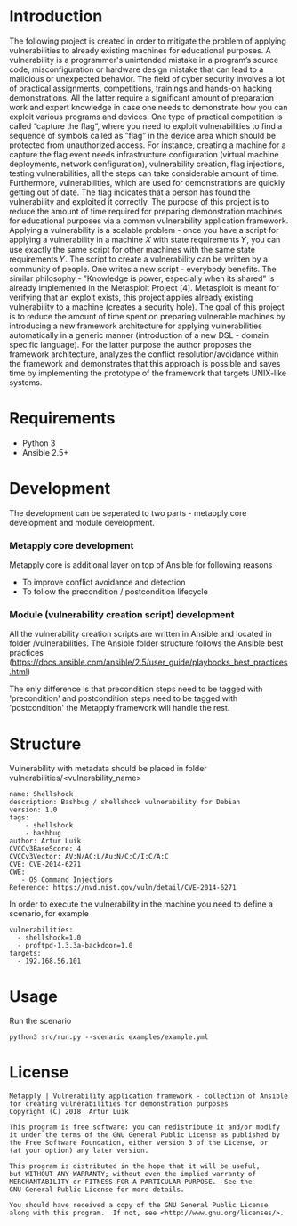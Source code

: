 # Introduction

The following project is created in order to mitigate the problem of applying vulnerabilities to already existing machines for educational purposes. A vulnerability is a programmer's unintended mistake in a program’s source code, misconfiguration or hardware design mistake that can lead to a malicious or unexpected behavior. The field of cyber security involves a lot of practical assignments, competitions, trainings and hands-on hacking demonstrations. All the latter require a significant amount of preparation work and expert knowledge in case one needs to demonstrate how you can exploit various programs and devices. One type of practical competition is called “capture the flag“, where you need to exploit vulnerabilities to find a sequence of symbols called as ”flag” in the device area which should be protected from unauthorized access. For instance, creating a machine for a capture the flag event needs infrastructure configuration (virtual machine deployments, network configuration), vulnerability creation, flag injections, testing vulnerabilities, all the steps can take considerable amount of time. Furthermore, vulnerabilities, which are used for demonstrations are quickly getting out of date. The flag indicates that a person has found the vulnerability and exploited it correctly.
The purpose of this project is to reduce the amount of time required for preparing demonstration machines for educational purposes via a common vulnerability application framework. Applying a vulnerability is a scalable problem - once you have a script for applying a vulnerability in a machine 𝑋 with state requirements 𝑌, you can use exactly the same script for other machines with the same state requirements 𝑌. The script to create a vulnerability can be written by a community of people. One writes a new script - everybody benefits. The similar philosophy - ”Knowledge is power, especially when its shared” is already implemented in the Metasploit Project [4]. Metasploit is meant for verifying that an exploit exists, this project applies already existing vulnerability to a machine (creates a security hole). The goal of this project is to reduce the amount of time spent on preparing vulnerable machines by introducing a new framework architecture for applying vulnerabilities automatically in a generic manner (introduction of a new DSL - domain specific language). For the latter purpose the author proposes the framework architecture, analyzes the conflict resolution/avoidance within the framework and demonstrates that this approach is possible and saves time by implementing the prototype of the framework that targets UNIX-like systems.

# Requirements
- Python 3
- Ansible 2.5+

# Development
The development can be seperated to two parts - metapply core development and module development.

### Metapply core development
Metapply core is additional layer on top of Ansible for following reasons
- To improve conflict avoidance and detection
- To follow the precondition / postcondition lifecycle

### Module (vulnerability creation script) development
All the vulnerability creation scripts are written in Ansible and located in folder /vulnerabilities.
The Ansible folder structure follows the Ansible best practices (https://docs.ansible.com/ansible/2.5/user_guide/playbooks_best_practices.html)

The only difference is that precondition steps need to be tagged with 'precondition' and postcondition steps need to be tagged with 'postcondition' the Metapply framework will handle the rest.

# Structure
Vulnerability with metadata should be placed in folder vulnerabilities/<vulnerability_name>

```
name: Shellshock
description: Bashbug / shellshock vulnerability for Debian
version: 1.0
tags:
    - shellshock
    - bashbug
author: Artur Luik
CVCCv3BaseScore: 4
CVCCv3Vector: AV:N/AC:L/Au:N/C:C/I:C/A:C
CVE: CVE-2014-6271
CWE:
   - OS Command Injections
Reference: https://nvd.nist.gov/vuln/detail/CVE-2014-6271
```

In order to execute the vulnerability in the machine you need to define a scenario, for example
```
vulnerabilities:
  - shellshock=1.0
  - proftpd-1.3.3a-backdoor=1.0
targets:
  - 192.168.56.101
```

# Usage

Run the scenario
```
python3 src/run.py --scenario examples/example.yml
```

# License
    Metapply | Vulnerability application framework - collection of Ansible for creating vulnerabilities for demonstration purposes
    Copyright (C) 2018  Artur Luik

    This program is free software: you can redistribute it and/or modify
    it under the terms of the GNU General Public License as published by
    the Free Software Foundation, either version 3 of the License, or
    (at your option) any later version.

    This program is distributed in the hope that it will be useful,
    but WITHOUT ANY WARRANTY; without even the implied warranty of
    MERCHANTABILITY or FITNESS FOR A PARTICULAR PURPOSE.  See the
    GNU General Public License for more details.

    You should have received a copy of the GNU General Public License
    along with this program.  If not, see <http://www.gnu.org/licenses/>.

